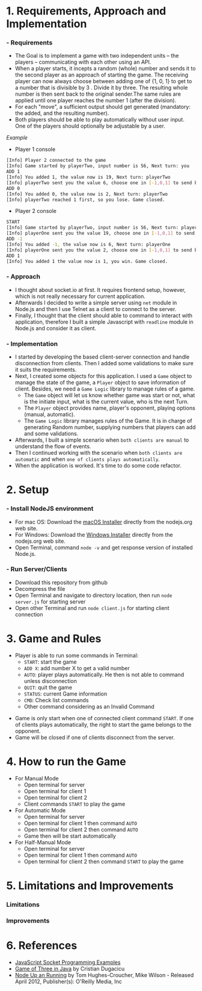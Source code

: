 # 1. Requirements, Approach and Implementation
### - Requirements
* The Goal is to implement a game with two independent units – the players –
communicating with each other using an API.
* When a player starts, it incepts a random (whole) number and sends it to the second
player as an approach of starting the game. The receiving player can now always choose between adding one of {1, 0, 1} to get to a number that is divisible by 3 . Divide it by three. The resulting whole number is then sent back to the original sender.The same rules are applied until one player reaches the number 1 (after the division).
* For each "move", a sufficient output should get generated (mandatory: the added, and
the resulting number).
* Both players should be able to play automatically without user input. One of the players
should optionally be adjustable by a user.

*Example*
* Player 1 console
```sh
[Info] Player 2 connected to the game
[Info] Game started by playerTwo, input number is 56, Next turn: you
ADD 1
[Info] You added 1, the value now is 19, Next turn: playerTwo
[Info] playerTwo sent you the value 6, choose one in [-1,0,1] to send back
ADD 0
[Info] You added 0, the value now is 2, Next turn: playerTwo
[Info] playerTwo reached 1 first, so you lose. Game closed.
```
* Player 2 console
```sh
START
[Info] Game started by playerTwo, input number is 56, Next turn: playerOne
[Info] playerOne sent you the value 19, choose one in [-1,0,1] to send back
ADD -1
[Info] You added -1, the value now is 6, Next turn: playerOne
[Info] playerOne sent you the value 2, choose one in [-1,0,1] to send back
ADD 1
[Info] You added 1 the value now is 1, you win. Game closed.
```
### - Approach
* I thought about socket.io at first. It requires frontend setup, however, which is not really necessary for current application.
* Afterwards I decided to write a simple server using `net` module in Node.js and then I use Telnet as a client to connect to the server.
* Finally, I thought that the client should able to command to interact with application, therefore I built a simple Javascript with `readline` module in Node.js and consider it as client.

### - Implementation
* I started by developing the based client-server connection and handle disconnection from clients. Then I added some validations to make sure it suits the requirements.
* Next, I created some objects for this application. I used a `Game` object to manage the state of the game, a `Player` object to save information of client. Besides, we need a `Game Logic` library to manage rules of a game. 
  * The `Game` object will let us know whether game was start or not, what is the initiate input, what is the current value, who is the next Turn.
  * The `Player` object provides name, player's opponent,  playing options (manual, automatic).
  * The `Game Logic` library manages rules of the Game. It is in charge of generating Random number, supplying numbers that players can add and some validations.
* Afterwards, I built a simple scenario when `both clients are manual` to understand the flow of events.
* Then I continued working with the scenario when `both clients are automatic` and when `one of clients plays automatically`.
* When the application is worked. It's time to do some code refactor.
# 2. Setup
### - Install NodeJS environment
* For mac OS: Download the [macOS Installer] directly from the nodejs.org web site.
* For Windows: Download the [Windows Installer] directly from the nodejs.org web site.
* Open Terminal, command `node -v` and get response version of installed Node.js.
### - Run Server/Clients
* Download this repository from github
* Decompress the file
* Open Terminal and navigate to directory location, then run `node server.js` for starting server
* Open other Terminal and run `node client.js` for starting client connection

# 3. Game and Rules
* Player is able to run some commands in Terminal:
    * `START`: start the game
    * `ADD X`: add number X to get a valid number
    * `AUTO`: player plays automatically. He then is not able to command unless disconnection
    * `QUIT`: quit the game
    * `STATUS`: current Game information
    * `CMD`: Check list commands
    * Other command considering as an Invalid Command
- Game is only start when one of connected client command `START`. If one of clients plays automatically, the right to start the game belongs to the opponent.
- Game will be closed if one of clients disconnect from the server.

# 4. How to run the Game
* For Manual Mode
  * Open terminal for server
  * Open terminal for client 1
  * Open terminal for client 2
  * Client commands `START` to play the game
* For Automatic Mode
  * Open terminal for server
  * Open terminal for client 1 then command `AUTO`
  * Open terminal for client 2 then command `AUTO`
  * Game then will be start automatically
* For Half-Manual Mode
  * Open terminal for server
  * Open terminal for client 1 then command `AUTO`
  * Open terminal for client 2 then command `START` to play the game
# 5. Limitations and Improvements
### Limitations
### Improvements

# 6. References
- [JavaScript Socket Programming Examples]
- [Game of Three in Java] by Cristian Dugacicu
- [Node Up an Running] by Tom Hughes-Croucher, Mike Wilson - Released April 2012, Publisher(s): O'Reilly Media, Inc

[JavaScript Socket Programming Examples]: <https://cs.lmu.edu/~ray/notes/jsnetexamples/>
[Node Up an Running]: <https://www.oreilly.com/library/view/node-up-and/9781449332235/>
[Game of Three in Java]: <https://github.com/razorcd/Game-of-Three>
[Windows Installer]: <https://nodejs.org/en/#home-downloadhead>
[macOS Installer]:<https://nodejs.org/en/#home-downloadhead>